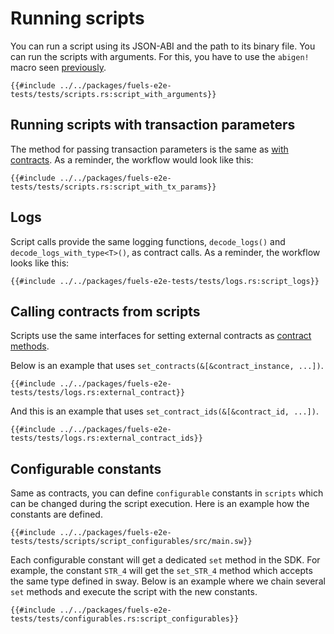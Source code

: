 # Running scripts

You can run a script using its JSON-ABI and the path to its binary file. You can run the scripts with arguments. For this, you have to use the `abigen!` macro seen [previously](./abigen/the-abigen-macro.md).

````rust,ignore
{{#include ../../packages/fuels-e2e-tests/tests/scripts.rs:script_with_arguments}}
````

## Running scripts with transaction parameters

The method for passing transaction parameters is the same as [with contracts](./calling-contracts/tx-params.md). As a reminder, the workflow would look like this:

```rust,ignore
{{#include ../../packages/fuels-e2e-tests/tests/scripts.rs:script_with_tx_params}}
```

## Logs

Script calls provide the same logging functions, `decode_logs()` and `decode_logs_with_type<T>()`, as contract calls. As a reminder, the workflow looks like this:

```rust,ignore
{{#include ../../packages/fuels-e2e-tests/tests/logs.rs:script_logs}}
```

## Calling contracts from scripts

Scripts use the same interfaces for setting external contracts as [contract methods](./calling-contracts/other-contracts.md).

Below is an example that uses `set_contracts(&[&contract_instance, ...])`.

```rust,ignore
{{#include ../../packages/fuels-e2e-tests/tests/logs.rs:external_contract}}
```

And this is an example that uses `set_contract_ids(&[&contract_id, ...])`.

```rust,ignore
{{#include ../../packages/fuels-e2e-tests/tests/logs.rs:external_contract_ids}}
```

## Configurable constants

Same as contracts, you can define `configurable` constants in `scripts` which can be changed during the script execution. Here is an example how the constants are defined.

```rust,ignore
{{#include ../../packages/fuels-e2e-tests/tests/scripts/script_configurables/src/main.sw}}
```

Each configurable constant will get a dedicated `set` method in the SDK. For example, the constant `STR_4` will get the `set_STR_4` method which accepts the same type defined in sway. Below is an example where we chain several `set` methods and execute the script with the new constants.

```rust,ignore
{{#include ../../packages/fuels-e2e-tests/tests/configurables.rs:script_configurables}}
